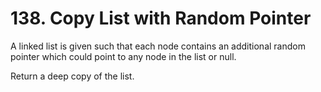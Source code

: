 # 138. Copy List with Random Pointer
A linked list is given such that each node contains an additional random pointer which could point to any node in the list or null.

Return a deep copy of the list.
